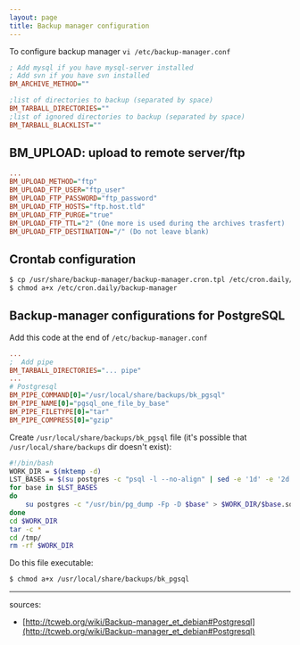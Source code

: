 ```yaml
---
layout: page
title: Backup manager configuration
---
```


To configure backup manager `vi /etc/backup-manager.conf`

```ini
; Add mysql if you have mysql-server installed 
; Add svn if you have svn installed
BM_ARCHIVE_METHOD=""
```
```ini
;list of directories to backup (separated by space)
BM_TARBALL_DIRECTORIES=""
;list of ignored directories to backup (separated by space)
BM_TARBALL_BLACKLIST=""
```

## BM_UPLOAD: upload to remote server/ftp

```ini
...
BM_UPLOAD_METHOD="ftp"
BM_UPLOAD_FTP_USER="ftp_user"
BM_UPLOAD_FTP_PASSWORD="ftp_password"
BM_UPLOAD_FTP_HOSTS="ftp.host.tld"
BM_UPLOAD_FTP_PURGE="true"
BM_UPLOAD_FTP_TTL="2" (One more is used during the archives trasfert)
BM_UPLOAD_FTP_DESTINATION="/" (Do not leave blank)
````

## Crontab configuration

```bash
$ cp /usr/share/backup-manager/backup-manager.cron.tpl /etc/cron.daily/backup-manager
$ chmod a+x /etc/cron.daily/backup-manager
```


## Backup-manager configurations for PostgreSQL

Add this code at the end of `/etc/backup-manager.conf`

```ini
...
;  Add pipe
BM_TARBALL_DIRECTORIES="... pipe"
...
# Postgresql
BM_PIPE_COMMAND[0]="/usr/local/share/backups/bk_pgsql"
BM_PIPE_NAME[0]="pgsql_one_file_by_base"
BM_PIPE_FILETYPE[0]="tar"
BM_PIPE_COMPRESS[0]="gzip"
```

Create `/usr/local/share/backups/bk_pgsql` file (it's possible that `/usr/local/share/backups` dir doesn't exist):

```bash
#!/bin/bash
WORK_DIR = $(mktemp -d)
LST_BASES = $(su postgres -c "psql -l --no-align" | sed -e '1d' -e '2d' -e '$d' | cut -d '|' -f 1)
for base in $LST_BASES
do
    su postgres -c "/usr/bin/pg_dump -Fp -D $base" > $WORK_DIR/$base.sql
done
cd $WORK_DIR
tar -c *
cd /tmp/
rm -rf $WORK_DIR
```

Do this file executable:

```bash
$ chmod a+x /usr/local/share/backups/bk_pgsql
```


-------------------------------
sources:

- [http://tcweb.org/wiki/Backup-manager_et_debian#Postgresql](http://tcweb.org/wiki/Backup-manager_et_debian#Postgresql)
